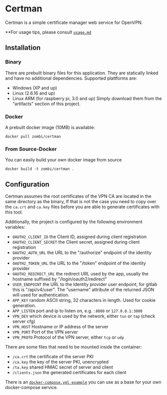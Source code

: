 # Certman
Certman is a simple certificate manager web service for OpenVPN.

**For usage tips, please consult [`usage.md`](usage.md)

## Installation
### Binary
There are prebuilt binary files for this application. They are statically
linked and have no additional dependencies. Supported plattforms are:
 * Windows (XP and up)
 * Linux (2.6.16 and up)
 * Linux ARM (for raspberry pi, 3.0 and up)
Simply download them from the "artifacts" section of this project.
### Docker
A prebuilt docker image (10MB) is available:

```
docker pull zombi/certman
```
### From Source-Docker
You can easily build your own docker image from source

```
docker build -t zombi/certman .
```

## Configuration
Certman assumes the root certificates of the VPN CA are located in the same
directory as the binary, If that is not the case you need to copy over the
`ca.crt` and `ca.key` files before you are able to generate certificates
with this tool.

Additionally, the project is configured by the following environment
variables:
 * `OAUTH2_CLIENT_ID` the Client ID, assigned during client registration
 * `OAUTH2_CLIENT_SECRET` the Client secret, assigned during client registration
 * `OAUTH2_AUTH_URL` the URL to the "/authorize" endpoint of the identity provider
 * `OAUTH2_TOKEN_URL` the URL to the "/token" endpoint of the identity provider
 * `OAUTH2_REDIRECT_URL` the redirect URL used by the app, usually the hostname suffixed by "/login/oauth2/redirect"
 * `USER_ENDPOINT` the URL to the Identity provider user endpoint, for gitlab this is "/api/v4/user". The "username" attribute of the returned JSON will used for authentication.
 * `APP_KEY` random ASCII string, 32 characters in length. Used for cookie generation.
 * `APP_LISTEN` port and ip to listen on, e.g. `:8000` or `127.0.0.1:3000`
 * `VPN_DEV` which device is used by the network, either `tun` or `tap` (check server cfg)
 * `VPN_HOST` Hostname or IP address of the server
 * `VPN_PORT` Port of the VPN server
 * `VPN_PROTO` Protocol of the VPN server, either `tcp` or `udp`

There are some files that need to be mounted inside the container:

 * `/ca.crt` the certificate of the server PKI
 * `/ca.key` the key of the server PKI, unencrypted
 * `/ta.key` shared HMAC secret of server and client
 * `/clients.json` the generated certificates for each client

 There is an [`docker-compose.yml example`](docker-compose.yml.example) you can use as a base for your own docker-compose service.
